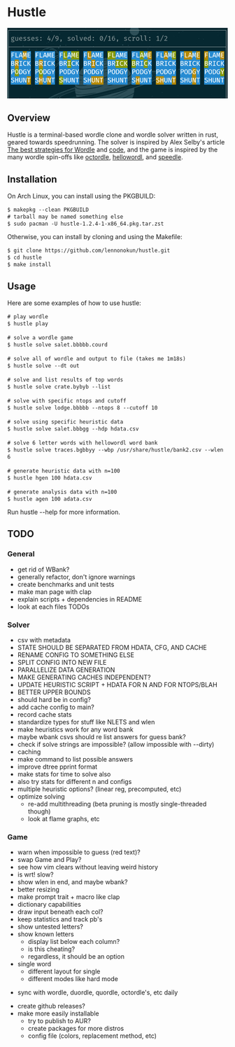 # Hustle
![preview](data/preview.png)

## Overview
Hustle is a terminal-based wordle clone and wordle solver written in
rust, geared towards speedrunning. The solver is inspired by Alex
Selby's article [The best strategies for Wordle](http://sonorouschocolate.com/notes/index.php/The_best_strategies_for_Wordle)
and [code](https://github.com/alex1770/wordle), and the game is
inspired by the many wordle spin-offs like
[octordle](https://octordle.com),
[hellowordl](https://hellowordl.net), and
[speedle](https://tck.mn/speedle/).

## Installation
On Arch Linux, you can install using the PKGBUILD:
```
$ makepkg --clean PKGBUILD
# tarball may be named something else
$ sudo pacman -U hustle-1.2.4-1-x86_64.pkg.tar.zst
```
Otherwise, you can install by cloning and using the Makefile:
```
$ git clone https://github.com/lennonokun/hustle.git
$ cd hustle
$ make install
```

## Usage
Here are some examples of how to use hustle:
```
# play wordle
$ hustle play

# solve a wordle game
$ hustle solve salet.bbbbb.courd

# solve all of wordle and output to file (takes me 1m18s)
$ hustle solve --dt out

# solve and list results of top words
$ hustle solve crate.bybyb --list

# solve with specific ntops and cutoff
$ hustle solve lodge.bbbbb --ntops 8 --cutoff 10

# solve using specific heuristic data
$ hustle solve salet.bbbgg --hdp hdata.csv

# solve 6 letter words with hellowordl word bank
$ hustle solve traces.bgbbyy --wbp /usr/share/hustle/bank2.csv --wlen 6

# generate heuristic data with n=100
$ hustle hgen 100 hdata.csv

# generate analysis data with n=100
$ hustle agen 100 adata.csv
```
Run hustle --help for more information.

## TODO
### General
* get rid of WBank?
* generally refactor, don't ignore warnings
* create benchmarks and unit tests
* make man page with clap
* explain scripts + dependencies in README
* look at each files TODOs
### Solver
* csv with metadata
* STATE SHOULD BE SEPARATED FROM HDATA, CFG, AND CACHE
* RENAME CONFIG TO SOMETHING ELSE
* SPLIT CONFIG INTO NEW FILE
* PARALLELIZE DATA GENERATION
* MAKE GENERATING CACHES INDEPENDENT?
* UPDATE HEURISTIC SCRIPT + HDATA FOR N AND FOR NTOPS/BLAH
* BETTER UPPER BOUNDS
* should hard be in config?
* add cache config to main?
* record cache stats
* standardize types for stuff like NLETS and wlen
* make heuristics work for any word bank
* maybe wbank csvs should re list answers for guess bank?
* check if solve strings are impossible? (allow impossible with --dirty)
* caching
* make command to list possible answers
* improve dtree pprint format
* make stats for time to solve also
* also try stats for different n and configs
* multiple heuristic options? (linear reg, precomputed, etc)
* optimize solving
  - re-add multithreading
    (beta pruning is mostly single-threaded though)
  - look at flame graphs, etc
### Game
* warn when impossible to guess (red text)?
* swap Game and Play?
* see how vim clears without leaving weird history
* is wrt! slow?
* show wlen in end, and maybe wbank?
* better resizing
* make prompt trait + macro like clap
* dictionary capabilities
* draw input beneath each col?
* keep statistics and track pb's
* show untested letters?
* show known letters
  - display list below each column?
  - is this cheating?
  - regardless, it should be an option
* single word
  - different layout for single
  - different modes like hard mode
- sync with wordle, duordle, quordle, octordle's, etc daily
* create github releases?
* make more easily installable
  - try to publish to AUR?
  - create packages for more distros
  - config file (colors, replacement method, etc)
